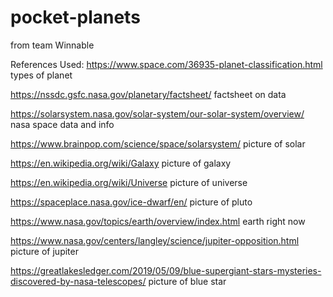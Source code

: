 # pocket-planets
from team Winnable


References Used:
https://www.space.com/36935-planet-classification.html types of planet

https://nssdc.gsfc.nasa.gov/planetary/factsheet/ factsheet on data

https://solarsystem.nasa.gov/solar-system/our-solar-system/overview/ nasa space data and info

https://www.brainpop.com/science/space/solarsystem/ picture of solar

https://en.wikipedia.org/wiki/Galaxy picture of galaxy

https://en.wikipedia.org/wiki/Universe picture of universe

https://spaceplace.nasa.gov/ice-dwarf/en/ picture of pluto

https://www.nasa.gov/topics/earth/overview/index.html earth right now

https://www.nasa.gov/centers/langley/science/jupiter-opposition.html picture of jupiter

https://greatlakesledger.com/2019/05/09/blue-supergiant-stars-mysteries-discovered-by-nasa-telescopes/ 
picture of blue star
